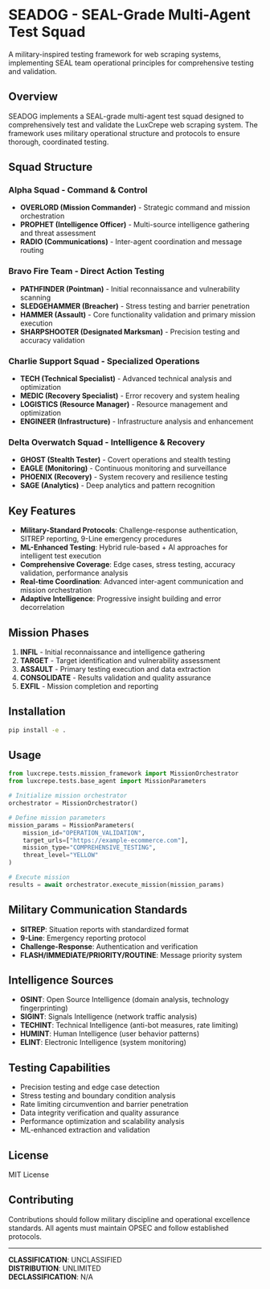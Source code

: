 # SEADOG - SEAL-Grade Multi-Agent Test Squad

A military-inspired testing framework for web scraping systems, implementing SEAL team operational principles for comprehensive testing and validation.

## Overview

SEADOG implements a SEAL-grade multi-agent test squad designed to comprehensively test and validate the LuxCrepe web scraping system. The framework uses military operational structure and protocols to ensure thorough, coordinated testing.

## Squad Structure

### Alpha Squad - Command & Control
- **OVERLORD (Mission Commander)** - Strategic command and mission orchestration
- **PROPHET (Intelligence Officer)** - Multi-source intelligence gathering and threat assessment  
- **RADIO (Communications)** - Inter-agent coordination and message routing

### Bravo Fire Team - Direct Action Testing
- **PATHFINDER (Pointman)** - Initial reconnaissance and vulnerability scanning
- **SLEDGEHAMMER (Breacher)** - Stress testing and barrier penetration
- **HAMMER (Assault)** - Core functionality validation and primary mission execution
- **SHARPSHOOTER (Designated Marksman)** - Precision testing and accuracy validation

### Charlie Support Squad - Specialized Operations
- **TECH (Technical Specialist)** - Advanced technical analysis and optimization
- **MEDIC (Recovery Specialist)** - Error recovery and system healing
- **LOGISTICS (Resource Manager)** - Resource management and optimization
- **ENGINEER (Infrastructure)** - Infrastructure analysis and enhancement

### Delta Overwatch Squad - Intelligence & Recovery
- **GHOST (Stealth Tester)** - Covert operations and stealth testing
- **EAGLE (Monitoring)** - Continuous monitoring and surveillance
- **PHOENIX (Recovery)** - System recovery and resilience testing
- **SAGE (Analytics)** - Deep analytics and pattern recognition

## Key Features

- **Military-Standard Protocols**: Challenge-response authentication, SITREP reporting, 9-Line emergency procedures
- **ML-Enhanced Testing**: Hybrid rule-based + AI approaches for intelligent test execution
- **Comprehensive Coverage**: Edge cases, stress testing, accuracy validation, performance analysis
- **Real-time Coordination**: Advanced inter-agent communication and mission orchestration
- **Adaptive Intelligence**: Progressive insight building and error decorrelation

## Mission Phases

1. **INFIL** - Initial reconnaissance and intelligence gathering
2. **TARGET** - Target identification and vulnerability assessment  
3. **ASSAULT** - Primary testing execution and data extraction
4. **CONSOLIDATE** - Results validation and quality assurance
5. **EXFIL** - Mission completion and reporting

## Installation

```bash
pip install -e .
```

## Usage

```python
from luxcrepe.tests.mission_framework import MissionOrchestrator
from luxcrepe.tests.base_agent import MissionParameters

# Initialize mission orchestrator
orchestrator = MissionOrchestrator()

# Define mission parameters
mission_params = MissionParameters(
    mission_id="OPERATION_VALIDATION",
    target_urls=["https://example-ecommerce.com"],
    mission_type="COMPREHENSIVE_TESTING",
    threat_level="YELLOW"
)

# Execute mission
results = await orchestrator.execute_mission(mission_params)
```

## Military Communication Standards

- **SITREP**: Situation reports with standardized format
- **9-Line**: Emergency reporting protocol
- **Challenge-Response**: Authentication and verification
- **FLASH/IMMEDIATE/PRIORITY/ROUTINE**: Message priority system

## Intelligence Sources

- **OSINT**: Open Source Intelligence (domain analysis, technology fingerprinting)
- **SIGINT**: Signals Intelligence (network traffic analysis)
- **TECHINT**: Technical Intelligence (anti-bot measures, rate limiting)
- **HUMINT**: Human Intelligence (user behavior patterns)
- **ELINT**: Electronic Intelligence (system monitoring)

## Testing Capabilities

- Precision testing and edge case detection
- Stress testing and boundary condition analysis
- Rate limiting circumvention and barrier penetration
- Data integrity verification and quality assurance
- Performance optimization and scalability analysis
- ML-enhanced extraction and validation

## License

MIT License

## Contributing

Contributions should follow military discipline and operational excellence standards. All agents must maintain OPSEC and follow established protocols.

---

**CLASSIFICATION**: UNCLASSIFIED  
**DISTRIBUTION**: UNLIMITED  
**DECLASSIFICATION**: N/A